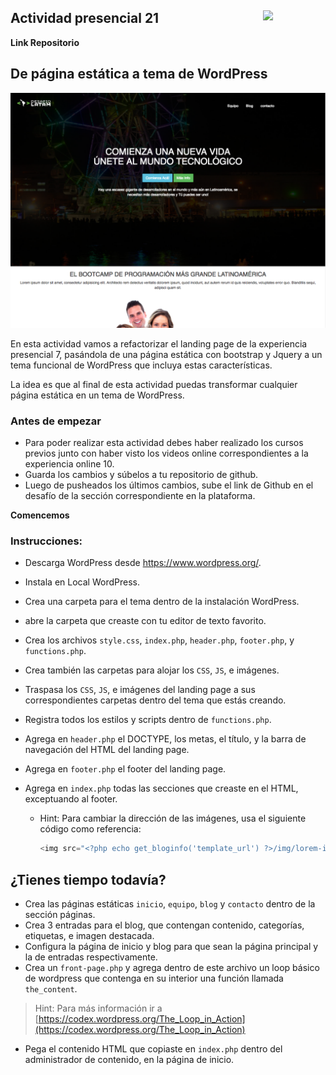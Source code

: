 <section>
<a href="http://desafiolatam.com"><img src="http://blog.desafiolatam.com/wp-content/uploads/2015/03/logo_latam_mini.png" width="100" style="float:right"></a>

# Actividad presencial 21

**Link Repositorio**

## De página estática a tema de WordPress

![Landing desafio Latam](screenshot_landing.png)

En esta actividad vamos a refactorizar el landing page de la experiencia presencial 7, pasándola de una página estática con bootstrap y Jquery a un tema funcional de WordPress que incluya estas características.

La idea es que al final de esta actividad puedas transformar cualquier página estática en un tema de WordPress.
 
### Antes de empezar

- Para poder realizar esta actividad debes haber realizado los cursos previos junto con haber visto los videos online correspondientes a la experiencia online 10.
- Guarda los cambios y súbelos a tu repositorio de github.
- Luego de pusheados los últimos cambios, sube el link de Github en el desafío de la sección correspondiente en la plataforma.

**Comencemos**

### Instrucciones:

- Descarga WordPress desde <https://www.wordpress.org/>.

- Instala en Local WordPress.

- Crea una carpeta para el tema dentro de la instalación WordPress.

- abre la carpeta que creaste con tu editor de texto favorito.

- Crea los archivos `style.css`, `index.php`, `header.php`, `footer.php`, y `functions.php`.

- Crea también las carpetas para alojar los `CSS`, `JS`, e imágenes.

- Traspasa los `CSS`, `JS`, e imágenes del landing page a sus correspondientes carpetas dentro del tema que estás creando.

- Registra todos los estilos y scripts dentro de `functions.php`.

- Agrega en `header.php` el DOCTYPE, los metas, el título, y la barra de navegación del HTML del landing page.

- Agrega en `footer.php` el footer del landing page. 

- Agrega en `index.php` todas las secciones que creaste en el HTML, exceptuando al footer.

	-	Hint: Para cambiar la dirección de las imágenes, usa el siguiente código como referencia:

		```php 
		<img src="<?php echo get_bloginfo('template_url') ?>/img/lorem-ipsum.png">
		```
	
## ¿Tienes tiempo todavía?	

-	Crea las páginas estáticas `inicio`, `equipo`, `blog` y `contacto` dentro de la sección páginas.
- 	Crea 3 entradas para el blog, que contengan contenido, categorías, etiquetas, e imagen destacada.
- 	Configura la página de inicio y blog para que sean la página principal y la de entradas respectivamente.
- 	Crea un `front-page.php` y agrega dentro de este archivo un loop básico de wordpress que contenga en su interior una función llamada `the_content`.

> Hint: Para más información ir a [https://codex.wordpress.org/The_Loop_in_Action](https://codex.wordpress.org/The_Loop_in_Action)

-	Pega el contenido HTML que copiaste en `index.php` dentro del administrador de contenido, en la página de inicio.

